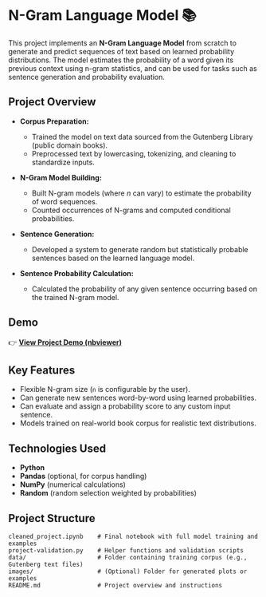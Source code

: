 # N-Gram Language Model 📚

This project implements an **N-Gram Language Model** from scratch to generate and predict sequences of text based on learned probability distributions. The model estimates the probability of a word given its previous context using n-gram statistics, and can be used for tasks such as sentence generation and probability evaluation.

## Project Overview

- **Corpus Preparation:** 
  - Trained the model on text data sourced from the Gutenberg Library (public domain books).
  - Preprocessed text by lowercasing, tokenizing, and cleaning to standardize inputs.

- **N-Gram Model Building:**
  - Built N-gram models (where *n* can vary) to estimate the probability of word sequences.
  - Counted occurrences of N-grams and computed conditional probabilities.

- **Sentence Generation:**
  - Developed a system to generate random but statistically probable sentences based on the learned language model.

- **Sentence Probability Calculation:**
  - Calculated the probability of any given sentence occurring based on the trained N-gram model.

## Demo

👉 [**View Project Demo (nbviewer)**](https://nbviewer.org/github/neildewan7/n-gram-model/blob/main/cleaned_project.ipynb)

## Key Features

- Flexible N-gram size (`n` is configurable by the user).
- Can generate new sentences word-by-word using learned probabilities.
- Can evaluate and assign a probability score to any custom input sentence.
- Models trained on real-world book corpus for realistic text distributions.

## Technologies Used

- **Python**
- **Pandas** (optional, for corpus handling)
- **NumPy** (numerical calculations)
- **Random** (random selection weighted by probabilities)

## Project Structure

```plaintext
cleaned_project.ipynb    # Final notebook with full model training and examples
project-validation.py    # Helper functions and validation scripts
data/                    # Folder containing training corpus (e.g., Gutenberg text files)
images/                  # (Optional) Folder for generated plots or examples
README.md                # Project overview and instructions
